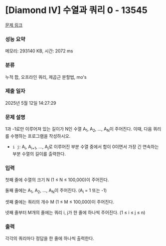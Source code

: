 # [Diamond IV] 수열과 쿼리 0 - 13545 

[문제 링크](https://www.acmicpc.net/problem/13545) 

### 성능 요약

메모리: 293140 KB, 시간: 2072 ms

### 분류

누적 합, 오프라인 쿼리, 제곱근 분할법, mo's

### 제출 일자

2025년 5월 12일 14:27:29

### 문제 설명

<p>1과 -1로만 이루어져 있는 길이가 N인 수열 A<sub>1</sub>, A<sub>2</sub>, ..., A<sub>N</sub>이 주어진다. 이때, 다음 쿼리를 수행하는 프로그램을 작성하시오.</p>

<ul>
	<li><code>i j</code>: A<sub>i</sub>, A<sub>i+1</sub>, ..., A<sub>j</sub>로 이루어진 부분 수열 중에서 합이 0이면서 가장 긴 연속하는 부분 수열의 길이를 출력한다.</li>
</ul>

### 입력 

 <p>첫째 줄에 수열의 크기 N (1 ≤ N ≤ 100,000)이 주어진다.</p>

<p>둘째 줄에는 A<sub>1</sub>, A<sub>2</sub>, ..., A<sub>N</sub>이 주어진다. (A<sub>i</sub> = 1 또는 -1)</p>

<p>셋째 줄에는 쿼리의 개수 M (1 ≤ M ≤ 100,000)이 주어진다.</p>

<p>넷째 줄부터 M개의 줄에는 쿼리 i, j가 한 줄에 하나씩 주어진다. (1 ≤ i ≤ j ≤ n)</p>

### 출력 

 <p>각각의 쿼리마다 정답을 한 줄에 하나씩 출력한다.</p>

